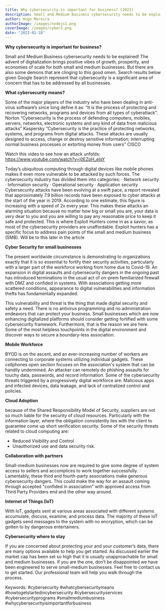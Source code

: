 ```yaml
---
title: Why cybersecurity is important for business? [2023]
description: Small and Medium Business cybersecurity needs to be explained!
author: Hugo Moreira
authorImage: /images/nodejs1.png
coverImage: /images/cyber2.png
date: "2023-01-18"
---
```


**Why cybersecurity is important for business?**

Small and Medium Business cybersecurity needs to be explained!
The advent of digitalization brings positive vibes of growth, prosperity, and economies of scale for both small and medium businesses. But there are also some demons that are clinging to this good omen. Search results below given Google Search represent that cybersecurity is a significant area of concern that has to be addressed by all businesses.

**What cybersecurity means?**

Some of the major players of the industry who have been dealing in anti-virus software’s since long define it as:
“It is the process of protecting and recovering networks, programs and devices from all types of cyberattack”. Norton
“Cybersecurity is the process of defending computers, mobiles, servers, networks, electronic systems and any kind of data from malicious attacks” Kaspersky
“Cybersecurity is the practice of protecting networks, systems, and programs from digital attacks. These attacks are usually designed to access, change or destroy sensitive information; interrupting normal business processes or extorting money from users” CISCO

Watch this video to see how an attack unfolds:
https://www.youtube.com/watch?v=j0EZpH_eIsY

Today’s ubiquitous computing through digital devices like mobile phones makes it even more vulnerable to be attacked by such forces. The cybersecurity industry has divided them into categories:
· Network security
· Information security
· Operational security
· Application security
Cybersecurity attacks have been evolving at a swift pace, a report revealed that approximately 7.9 billion records have been exposed to cyber attacks at the start of the year in 2019. According to one estimate, this figure is increasing with a speed of 2x every year. This makes these attacks an alarming situation because no matter how big or small you are, your data is very dear to you and you are willing to pay any reasonable price to keep it safe and protected. This is where Exploit Hunters come in as a savior, as most of the cybersecurity providers are unaffordable. Exploit hunters has a specific focus to address pain points of the small and medium business (SMB). Will be to this later in the article

**Cyber Security for small businesses**

The present worldwide circumstance is demonstrating to organizations exactly that it is so essential to fortify their security activities, particularly with a larger part of the workforce working from home due to Covid-19. An expansion in digital assaults and cybersecurity dangers in the ongoing past has introduced terminations in the usual act of on-prem familiarized firewall with DMZ and confided in systems. With associations getting more scattered conditions, appearance to digital vulnerabilities and information thefts has fundamentally expanded.

This vulnerability and threat is the thing that made digital security and safety a need. There is no antivirus programming and no administration endeavors that can protect your business. Small businesses which are now enhancing digitalized platforms should consider getting fortified with some cybersecurity framework. Furthermore, that is the reason we are here.
Some of the most helpless touchpoints in the digital environment and discover ways to secure a boundary-less association.

**Mobile Workforce**

BYOD is on the ascent, and an ever-increasing number of workers are connecting to corporate systems utilizing individual gadgets. These cellphones open section focuses on the association's system that can be handily undermined. An attacker can remotely do phishing assaults for touchy data, passwords, and record information. Some of the cybersecurity threats triggered by a progressively digital workforce are:
Malicious apps and infected devices, data leakage, and lack of centralized control and policies.

**Cloud Adoption**

because of the Shared Responsibility Model of Security, suppliers are not so much liable for the security of cloud resources. Particularly with the information layer, where the obligation consistently lies with the client to guarantee come up short verification security. Some of the security threats related to cloud computing are:

- Reduced Visibility and Control
- Unauthorized use and data security risk.

**Collaboration with partners**

Small-medium businesses now are required to give some degree of system access to sellers and accomplices to work together successfully. Lamentably, these third and fourth-party associations make generous cybersecurity dangers. This could make the way for an assault coming through accepted "confided in association" with approved access from Third Party Providers end and the other way around.

**Internet of Things (IoT)**

With IoT, gadgets sent at various areas associated with different systems accumulate, discuss, examine, and process data. The majority of these IoT gadgets send messages to the system with no encryption, which can be gotten to by dangerous entertainers.

**Cybersecurity where to stay**

If you are concerned about protecting your and your customer’s data, there are many options available to help you get started. As discussed earlier the market cap has been set so high that it is usually unapproachable for small and medium businesses. If you are the one, don’t be disappointed we have been engineered to serve small-medium businesses. Feel free to contact us to get started. Our professional team will help you walk through the process.

Keywords:
#cybersecurity #whatcybersecuritymeans #howtogetstartedincybersecurity #cybersecurityservices #cybersecurityprograms #smallmediumbusiness #whycybersecurityisimportantforbusiness
